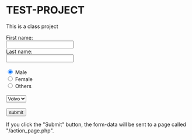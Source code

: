 # TEST-PROJECT
This is a class project
<!DOCTYPE html>
<html>
<body>
<form action="/action_page.php">
First name:<br>
<input type="text" name="firstname" value="">
<br>
Last name:<br>
<input type="text" name="lastname" value="">
<br><br>
<input type="radio" name="gender" value="male" checked > Male<br>
<input type="radio" name="gender" value="female" checked"> Female<br>
<input type="radio" name="gender" value="others" checked"> Others<br><br>
<select>
<option value="volvo">Volvo</option>
<option value="saab">Saab</option>
<option value="opel">Opel</option>
</select>
<br><br>
<input type="submit" value="submit">
</form>
<p> If you click the "Submit" button, the form-data will be sent to a page called "/action_page.php". </p>
</body>
</html>
